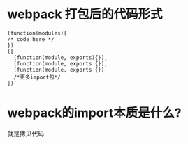 # webpack 打包后的代码形式
```
(function(modules){
/* code here */
})
([
  (function(module, exports){}),
  (function(module, exports {}),
  (function(module, exports {})
  /*更多import包*/
])
```
# webpack的import本质是什么?
  就是拷贝代码
```
```